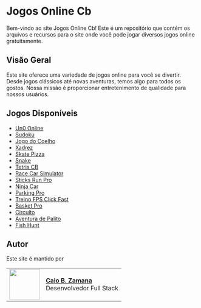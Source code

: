 # Jogos Online Cb

Bem-vindo ao site Jogos Online Cb! Este é um repositório que contém os arquivos e recursos para o site onde você pode jogar diversos jogos online gratuitamente.

## Visão Geral

Este site oferece uma variedade de jogos online para você se divertir. Desde jogos clássicos até novas aventuras, temos algo para todos os gostos. Nossa missão é proporcionar entretenimento de qualidade para nossos usuários.

## Jogos Disponíveis

- [Un0 Online](jogoshtml/uno.html)
- [Sudoku](jogoshtml/sudoku.html)
- [Jogo do Coelho](jogoshtml/jogoDoCoelho.html)
- [Xadrez](jogoshtml/Chess.html)
- [Skate Pizza](jogoshtml/SkatePizza.html)
- [Snake](jogoshtml/Snake.html)
- [Tetris CB](jogoshtml/Tetris.html)
- [Race Car Simulator](jogoshtml/RaceCarSimulator.html)
- [Sticks Run Pro](jogoshtml/SticksRunPro.html)
- [Ninja Car](jogoshtml/NinjaCar.html)
- [Parking Pro](jogoshtml/ParkingPro.html)
- [Treino FPS Click Fast](jogoshtml/TreinoFps.html)
- [Basket Pro](jogoshtml/BasketPro.html)
- [Circuíto](jogoshtml/CircuitodeCarro.html)
- [Aventura de Palito](jogoshtml/AventuraDePalito.html)
- [Fish Hunt](jogoshtml/FishHunt.html)


## Autor

Este site é mantido por

<table>
  <tr>
    <td>
      <img width="80px" align="center" src="https://avatars.githubusercontent.com/caiobello"/>
    </td>
    <td align="left">
      <a href="https://github.com/caiobello">
        <span><b>Caio B. Zamana</b></span>
      </a>
      <br>
      <span>Desenvolvedor Full Stack</span>
    </td>
  </tr>
</table>